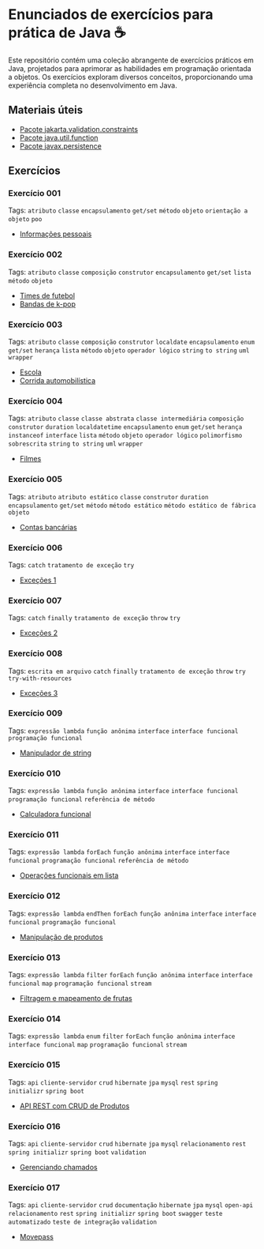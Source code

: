 # Enunciados de exercícios para prática de Java ☕

Este repositório contém uma coleção abrangente de exercícios práticos em Java, projetados para aprimorar as habilidades em programação orientada a objetos. Os exercícios exploram diversos conceitos, proporcionando uma experiência completa no desenvolvimento em Java.

## Materiais úteis

- [Pacote jakarta.validation.constraints](./util/jakarta.validation.constraints.md)
- [Pacote java.util.function](./util/java.util.function.md)
- [Pacote javax.persistence](./util/javax.persistence.md)

## Exercícios

### Exercício 001

Tags: `atributo` `classe` `encapsulamento` `get/set` `método` `objeto` `orientação a objeto` `poo`

- [Informações pessoais](./exercicios/exercicio-001/versao-001/README.md)

### Exercício 002

Tags: `atributo` `classe` `composição` `construtor` `encapsulamento` `get/set` `lista` `método` `objeto`

- [Times de futebol](./exercicios/exercicio-002/versao-001/README.md)
- [Bandas de k-pop](./exercicios/exercicio-002/versao-002/README.md)

### Exercício 003

Tags: `atributo` `classe` `composição` `construtor` `localdate` `encapsulamento` `enum` `get/set` `herança` `lista` `método` `objeto` `operador lógico` `string` `to string` `uml` `wrapper`

- [Escola](./exercicios/exercicio-003/versao-001/README.md)
- [Corrida automobilística](./exercicios/exercicio-003/versao-002/README.md)

### Exercício 004

Tags: `atributo` `classe` `classe abstrata` `classe intermediária` `composição` `construtor` `duration` `localdatetime` `encapsulamento` `enum` `get/set` `herança` `instanceof` `interface` `lista` `método` `objeto` `operador lógico` `polimorfismo` `sobrescrita` `string` `to string` `uml` `wrapper`

- [Filmes](./exercicios/exercicio-004/versao-001/README.md)

### Exercício 005

Tags: `atributo` `atributo estático` `classe` `construtor` `duration` `encapsulamento` `get/set` `método` `método estático` `método estático de fábrica` `objeto`

- [Contas bancárias](./exercicios/exercicio-005/versao-001/README.md)

### Exercício 006

Tags: `catch` `tratamento de exceção` `try`

- [Exceções 1](./exercicios/exercicio-006/versao-001/README.md)

### Exercício 007

Tags: `catch` `finally` `tratamento de exceção` `throw` `try`

- [Exceções 2](./exercicios/exercicio-007/versao-001/README.md)

### Exercício 008

Tags: `escrita em arquivo` `catch` `finally` `tratamento de exceção` `throw` `try` `try-with-resources`

- [Exceções 3](./exercicios/exercicio-008/versao-001/README.md)

### Exercício 009

Tags: `expressão lambda` `função anônima` `interface` `interface funcional` `programação funcional`

- [Manipulador de string](./exercicios/exercicio-009/versao-001/README.md)

### Exercício 010

Tags: `expressão lambda` `função anônima` `interface` `interface funcional` `programação funcional` `referência de método`

- [Calculadora funcional](./exercicios/exercicio-010/versao-001/README.md)

### Exercício 011

Tags: `expressão lambda` `forEach` `função anônima` `interface` `interface funcional` `programação funcional` `referência de método`

- [Operações funcionais em lista](./exercicios/exercicio-011/versao-001/README.md)

### Exercício 012

Tags: `expressão lambda` `endThen` `forEach` `função anônima` `interface` `interface funcional` `programação funcional`

- [Manipulação de produtos](./exercicios/exercicio-012/versao-001/README.md)

### Exercício 013

Tags: `expressão lambda` `filter` `forEach` `função anônima` `interface` `interface funcional` `map` `programação funcional` `stream`

- [Filtragem e mapeamento de frutas](./exercicios/exercicio-013/versao-001/README.md)

### Exercício 014

Tags: `expressão lambda` `enum` `filter` `forEach` `função anônima` `interface` `interface funcional` `map` `programação funcional` `stream`

### Exercício 015

Tags: `api` `cliente-servidor` `crud` `hibernate` `jpa` `mysql` `rest` `spring initializr` `spring boot`

- [API REST com CRUD de Produtos](./exercicios/exercicio-015/versao-001/README.md)

### Exercício 016

Tags: `api` `cliente-servidor` `crud` `hibernate` `jpa` `mysql` `relacionamento` `rest` `spring initializr` `spring boot` `validation`

- [Gerenciando chamados](./exercicios/exercicio-016/versao-001/README.md)

### Exercício 017

Tags: `api` `cliente-servidor` `crud` `documentação` `hibernate` `jpa` `mysql` `open-api` `relacionamento` `rest` `spring initializr` `spring boot` `swagger` `teste automatizado` `teste de integração` `validation`

- [Movepass](./exercicios/exercicio-017/versao-001/README.md)
